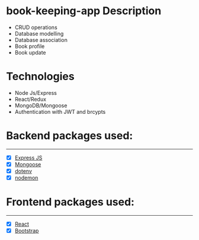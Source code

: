 # book-keeping-app Description

- CRUD operations
- Database modelling
- Database association
- Book profile
- Book update 


# Technologies

- Node Js/Express
- React/Redux
- MongoDB/Mongoose
- Authentication with JWT and brcypts



# Backend packages used:

---

- [x] [Express JS](https://expressjs.com/en/starter/installing.html)
- [x] [Mongoose](https://mongoosejs.com/)
- [x] [dotenv](https://www.npmjs.com/package/dotenv)
- [x] [nodemon](https://www.npmjs.com/package/nodemon)

# Frontend packages used:

---

- [x] [React](https://legacy.reactjs.org/)
- [x] [Bootstrap](https://react-bootstrap.github.io/)
